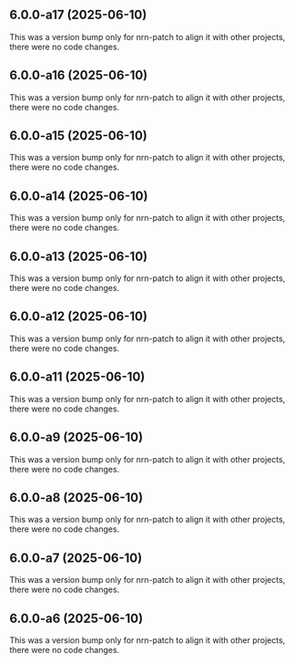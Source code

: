## 6.0.0-a17 (2025-06-10)

This was a version bump only for nrn-patch to align it with other projects, there were no code changes.

## 6.0.0-a16 (2025-06-10)

This was a version bump only for nrn-patch to align it with other projects, there were no code changes.

## 6.0.0-a15 (2025-06-10)

This was a version bump only for nrn-patch to align it with other projects, there were no code changes.

## 6.0.0-a14 (2025-06-10)

This was a version bump only for nrn-patch to align it with other projects, there were no code changes.

## 6.0.0-a13 (2025-06-10)

This was a version bump only for nrn-patch to align it with other projects, there were no code changes.

## 6.0.0-a12 (2025-06-10)

This was a version bump only for nrn-patch to align it with other projects, there were no code changes.

## 6.0.0-a11 (2025-06-10)

This was a version bump only for nrn-patch to align it with other projects, there were no code changes.

## 6.0.0-a9 (2025-06-10)

This was a version bump only for nrn-patch to align it with other projects, there were no code changes.

## 6.0.0-a8 (2025-06-10)

This was a version bump only for nrn-patch to align it with other projects, there were no code changes.

## 6.0.0-a7 (2025-06-10)

This was a version bump only for nrn-patch to align it with other projects, there were no code changes.

## 6.0.0-a6 (2025-06-10)

This was a version bump only for nrn-patch to align it with other projects, there were no code changes.